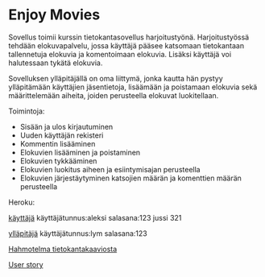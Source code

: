 # Enjoy Movies

Sovellus toimii kurssin tietokantasovellus harjoitustyönä. Harjoitustyössä tehdään elokuvapalvelu, jossa käyttäjä pääsee katsomaan tietokantaan tallennetuja elokuvia ja komentoimaan elokuvia. Lisäksi käyttäjä voi halutessaan tykätä elokuvia.

Sovelluksen ylläpitäjällä on oma liittymä, jonka kautta hän pystyy ylläpitämään käyttäjien jäsentietoja, lisäämään ja poistamaan elokuvia sekä määrittelemään aiheita, joiden perusteella elokuvat luokitellaan.

Toimintoja: 
- Sisään ja ulos kirjautuminen
- Uuden käyttäjän rekisteri
- Kommentin lisääminen
- Elokuvien lisääminen ja poistaminen
- Elokuvien tykkääminen
- Elokuvien luokitus aiheen ja esiintymisajan perusteella
- Elokuvien järjestäytyminen katsojien määrän ja komenttien määrän perusteella


Heroku:

[käyttäjä](https://tsoha-python-elokuvaforuumi.herokuapp.com/1/)
käyttäjätunnus:aleksi salasana:123
               jussi           321

[ylläpitäjä](https://tsoha-python-elokuvaforuumi.herokuapp.com/admin/)
käyttäjätunnus:lym  salasana:123

[Hahmotelma tietokantakaaviosta](https://github.com/yumoL/moviesComment/blob/master/dokumentaatio/tietokankaavio.md)

[User story](https://github.com/yumoL/moviesComment/blob/master/dokumentaatio/userStory.md)
